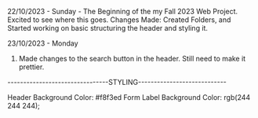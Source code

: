22/10/2023 - Sunday - The Beginning of the my Fall 2023 Web Project. Excited to see where this goes.
    Changes Made: Created Folders, and Started working on basic structuring the header and styling it.

23/10/2023 - Monday
1) Made changes to the search button in the header. Still need to make it prettier.


--------------------------------STYLING----------------------------

Header Background Color: #f8f3ed 
Form Label Background Color: rgb(244 244 244);

